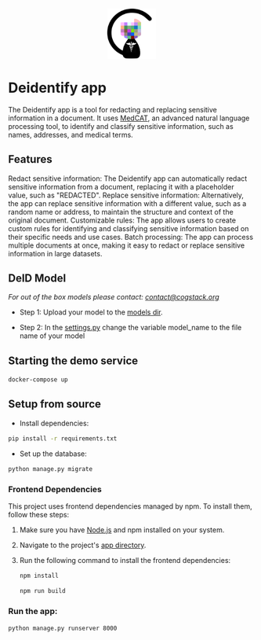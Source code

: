<p align="center">
  <img src="anoncat/deidentify_app/static/media/deidcat.png" alt="AnonCAT logo" width="100">
</p>

# Deidentify app

The Deidentify app is a tool for redacting and replacing sensitive information in a document. It uses [MedCAT](https://github.com/CogStack/MedCAT), an advanced natural language processing tool, to identify and classify sensitive information, such as names, addresses, and medical terms.

## Features
Redact sensitive information: The Deidentify app can automatically redact sensitive information from a document, replacing it with a placeholder value, such as "REDACTED".
Replace sensitive information: Alternatively, the app can replace sensitive information with a different value, such as a random name or address, to maintain the structure and context of the original document.
Customizable rules: The app allows users to create custom rules for identifying and classifying sensitive information based on their specific needs and use cases.
Batch processing: The app can process multiple documents at once, making it easy to redact or replace sensitive information in large datasets.

## DeID Model
 *For out of the box models please contact: contact@cogstack.org*

- Step 1: Upload your model to the [models dir](anoncat/deidentify_app/models).

- Step 2: In the [settings.py](anoncat/api/settings.py) change the variable model_name to the file name of your model


## Starting the demo service
```bash
docker-compose up
```

## Setup from source

- Install dependencies:
```bash
pip install -r requirements.txt
```

- Set up the database:
 ```bash
 python manage.py migrate
 ```

### Frontend Dependencies

This project uses frontend dependencies managed by npm. To install them, follow these steps:

1. Make sure you have [Node.js](https://nodejs.org/) and npm installed on your system.
2. Navigate to the project's [app directory](anoncat/deidentify_app). 
3. Run the following command to install the frontend dependencies:

   ```bash
   npm install
    ```
    ```bash
   npm run build
   ```

### Run the app:
```bash
python manage.py runserver 8000
```
